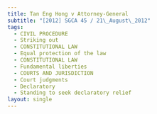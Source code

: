 ```yaml
---
title: Tan Eng Hong v Attorney-General
subtitle: "[2012] SGCA 45 / 21\_August\_2012"
tags:
  - CIVIL PROCEDURE
  - Striking out
  - CONSTITUTIONAL LAW
  - Equal protection of the law
  - CONSTITUTIONAL LAW
  - Fundamental liberties
  - COURTS AND JURISDICTION
  - Court judgments
  - Declaratory
  - Standing to seek declaratory relief
layout: single
---
```


